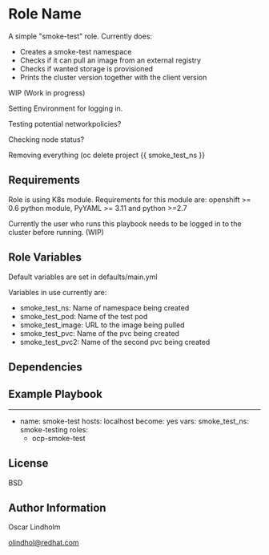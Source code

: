 Role Name
=========

A simple "smoke-test" role. Currently does:
- Creates a smoke-test namespace
- Checks if it can pull an image from an external registry
- Checks if wanted storage is provisioned
- Prints the cluster version together with the client version


WIP (Work in progress)

Setting Environment for logging in.

Testing potential networkpolicies?

Checking node status?

Removing everything (oc delete project {{ smoke_test_ns }}

Requirements
------------

Role is using K8s module. Requirements for this module are: openshift >= 0.6 python module, PyYAML >= 3.11 and python >=2.7

Currently the user who runs this playbook needs to be logged in to the cluster before running. (WIP)

Role Variables
--------------

Default variables are set in defaults/main.yml

Variables in use currently are:

* smoke_test_ns: Name of namespace being created
* smoke_test_pod: Name of the test pod
* smoke_test_image: URL to the image being pulled
* smoke_test_pvc: Name of the pvc being created
* smoke_test_pvc2: Name of the second pvc being created

Dependencies
------------


Example Playbook
----------------

---
- name: smoke-test
  hosts: localhost
  become: yes
  vars:
    smoke_test_ns: smoke-testing
  roles:
  - ocp-smoke-test


License
-------

BSD

Author Information
------------------

Oscar Lindholm 

olindhol@redhat.com

